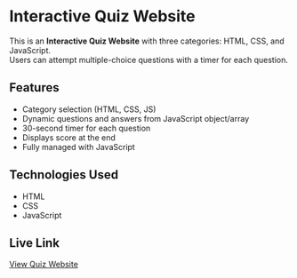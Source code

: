 # Interactive Quiz Website

This is an **Interactive Quiz Website** with three categories: HTML, CSS, and JavaScript.  
Users can attempt multiple-choice questions with a timer for each question.

## Features
- Category selection (HTML, CSS, JS)
- Dynamic questions and answers from JavaScript object/array
- 30-second timer for each question
- Displays score at the end
- Fully managed with JavaScript

## Technologies Used
- HTML
- CSS
- JavaScript

## Live Link
[View Quiz Website](https://Sonal-mithun.github.io/Interactive-Quiz/)
